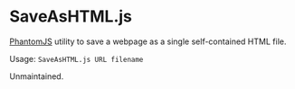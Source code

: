 SaveAsHTML.js
=============

[PhantomJS](http://phantomjs.org/) utility to save a webpage as a single self-contained HTML file.

Usage: `SaveAsHTML.js URL filename`

Unmaintained.